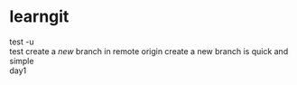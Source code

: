 # learngit

test -u  
test create a *new* branch in remote origin 
create a new branch is quick and simple  
day1
